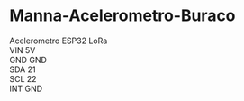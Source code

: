 # Manna-Acelerometro-Buraco

Acelerometro    ESP32 LoRa  
VIN             5V  
GND             GND  
SDA             21  
SCL             22  
INT             GND